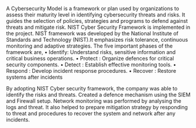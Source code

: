 A Cybersecurity Model is a framework or plan used by organizations to assess their maturity level in identifying cybersecurity threats and risks. It guides the selection of policies, strategies and programs to defend against threats and mitigate risk.
NIST Cyber Security Framework is implemented in the project.
NIST framework was developed by the National Institute of Standards and Technology (NIST).It emphasizes risk tolerance, continuous monitoring  and adaptive strategies.
The five important phases of the framework are,
 •	Identify: Understand risks, sensitive information and critical business operations.
 •	Protect : Organize defences for critical security components.
 •	Detect  : Establish effective monitoring tools.
 •	Respond : Develop incident response procedures.
 •	Recover : Restore systems after incidents

By adopting NIST Cyber security framework, the company was able to identify the risks and threats. Created a defence mechanism using the SIEM and Firewall setup. Network monitoring was performed by analysing the logs and threat. It also helped to prepare mitigation strategy by responding to threat and procedures to recover the system and network after any incidents.

